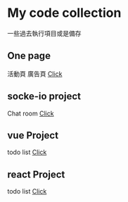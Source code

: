 # My code collection

一些過去執行項目或是備存



## One page
活動頁 廣告頁
[Click](https://kenyeh.github.io/collection/components)



## socke-io project
Chat room [Click](https://kenyeh.github.io/collection/project/ChatRoom(socketio))


## vue Project
todo list [Click](https://kenyeh.github.io/collection/components)


## react Project 
todo list [Click](https://kenyeh.github.io/collection/components)
